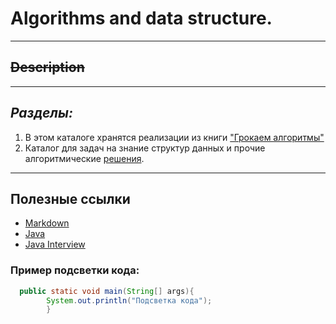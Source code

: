 # **Algorithms and data structure**.
__________________________________________________
## ~~Description~~
__________________________________________________
## ___Разделы:___

1. В этом каталоге хранятся реализации из книги ["Грокаем алгоритмы"](https://github.com/ddKirill/programm-start/tree/AddReadme/src/com/company/ddkirill/grockalgs)
2. Каталог для задач на знание структур данных и прочие алгоритмические [решения](https://github.com/ddKirill/programm-start/tree/AddReadme/src/com/company/ddkirill/other_algs_and_data_structure).

__________________________________________________

## **Полезные ссылки**

- [Markdown](https://github.com/GnuriaN/format-README)
- [Java](https://docs.oracle.com/javase/8/docs/)
- [Java Interview](https://itvdn.com/ru/blog/article/250-questions-java)

### Пример подсветки кода:
```java
  public static void main(String[] args){
        System.out.println("Подсветка кода");
        }
    
```

